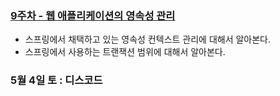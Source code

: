 ### [9주차 - 웹 애플리케이션의 영속성 관리](https://github.com/changuii/Spring-Data-JPA/tree/main/%ED%95%99%EC%8A%B5%EC%9E%90%EB%A3%8C/9%EC%A3%BC%EC%B0%A8)
- 스프링에서 채택하고 있는 영속성 컨텍스트 관리에 대해서 알아본다.
- 스프링에서 사용하는 트랜잭션 범위에 대해서 알아본다.

### 5월 4일 토 : 디스코드